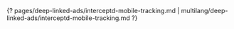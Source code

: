 {? pages/deep-linked-ads/interceptd-mobile-tracking.md | multilang/deep-linked-ads/interceptd-mobile-tracking.md ?}
